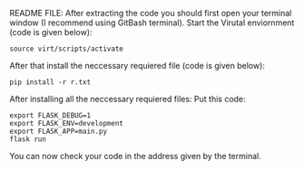 README FILE:
After extracting the code you should first open your terminal window (I recommend using GitBash terminal).
Start the Virutal enviornment (code is given below):
```
source virt/scripts/activate 
```
After that install the neccessary requiered file (code is given below):
```
pip install -r r.txt
```

After installing all the neccessary requiered files:
Put this code:
```
export FLASK_DEBUG=1
export FLASK_ENV=development
export FLASK_APP=main.py
flask run
```

You can now check your code in the address given by the terminal.
 
